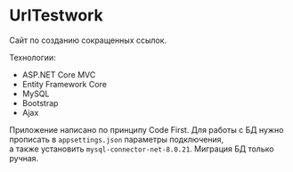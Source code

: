 # UrlTestwork
Сайт по созданию сокращенных ссылок.

Технологии: 
<ul>
  <li> ASP.NET Core MVC </li>
  <li> Entity Framework Core </li>
  <li> MySQL </li>
  <li> Bootstrap </li>
  <li> Ajax </li>
</ul>
Приложение написано по принципу Code First.
Для работы с БД нужно прописать в <code>appsettings.json</code> параметры подключения,<br>
а также установить <code>mysql-connector-net-8.0.21</code>.
Миграция БД только ручная.
